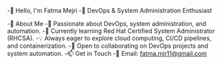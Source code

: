 -👋 Hello, I'm Fatma Mejri
-🚀 DevOps & System Administration Enthusiast

-🌟 About Me
-👀 Passionate about DevOps, system administration, and automation.
-🌱 Currently learning Red Hat Certified System Administrator (RHCSA).
-💡 Always eager to explore cloud computing, CI/CD pipelines, and containerization.
-💞️ Open to collaborating on DevOps projects and system automation.
-📫 Get in Touch
-📩 Email: fatma.mjr11@gmail.com


<!---  
FatmaMejri1/FatmaMejri1 is a ✨ special ✨ repository because its `README.md` (this file) appears on your GitHub profile.  
You can click the Preview link to take a look at your changes.  
--->
